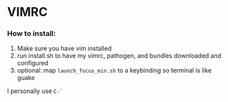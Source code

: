 # VIMRC
### How to install:
1. Make sure you have vim installed
2. run install.sh to have my vimrc, pathogen, and bundles downloaded and configured
3. optional: map `launch_focus_min.sh` to a keybinding so terminal is like guake

I personally use <code>C-&grave;</code>
